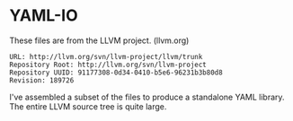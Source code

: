 YAML-IO
=======

These files are from the LLVM project. (llvm.org)

    URL: http://llvm.org/svn/llvm-project/llvm/trunk
    Repository Root: http://llvm.org/svn/llvm-project
    Repository UUID: 91177308-0d34-0410-b5e6-96231b3b80d8
    Revision: 189726

I've assembled a subset of the files to produce a standalone YAML library. The
entire LLVM source tree is quite large.

